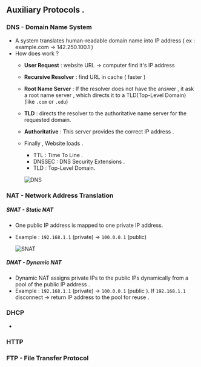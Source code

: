 ## Auxiliary Protocols .

### DNS - Domain Name System    
* A system translates human-readable domain name into IP address ( ex : example.com &#8594; 142.250.100.1 )
* How does work ? 
    * **User Request** : website URL &#8594; computer find it's IP address 
    * **Recursive Resolver** : find URL in cache ( faster )
    * **Root Name Server** : If the resolver does not have the answer , it ask a root name server , which directs it to a TLD(Top-Level Domain)
    (like `.com` or `.edu`)
    * **TLD** : directs the resolver to the authoritative name server for the requested domain.
    * **Authoritative** : This server provides the correct IP address .
    * Finally , Website loads .
        * TTL : Time To Line .
        * DNSSEC : DNS Security Extensions .
        * TLD : Top-Level Domain.

        ![DNS](/Images/DNS.png)

### NAT - Network Address Translation 
##### SNAT - Static NAT 
* One public IP address is mapped to one private IP address.
* Example : `192.168.1.1` (private) &#8594; `100.0.0.1` (public)
    
    ![SNAT](/Images/SNAT.png)

##### DNAT - Dynamic NAT
* Dynamic NAT assigns private IPs to the public IPs dynamically from a pool of the public IP address .
* Example : `192.168.1.1` (private) &#8594; `100.0.0.1` (public ). If `192.168.1.1` disconnect &#8594; return IP address to the pool for reuse .

### DHCP 
*

### HTTP 

### FTP - File Transfer Protocol 